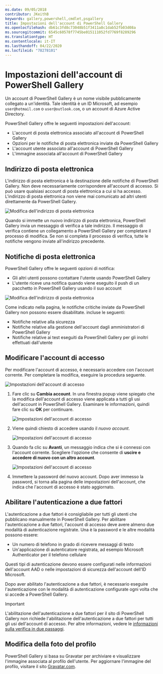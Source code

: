 ```yaml
---
ms.date: 09/05/2018
contributor: JKeithB
keywords: gallery,powershell,cmdlet,psgallery
title: Impostazioni dell'account di PowerShell Gallery
ms.openlocfilehash: db61c3fd8c73048b51f3411a8c1dab52fb03d08a
ms.sourcegitcommit: 6545c60578f7745be015111052fd7769f8289296
ms.translationtype: HT
ms.contentlocale: it-IT
ms.lasthandoff: 04/22/2020
ms.locfileid: "78278101"
---
```

# <a name="powershell-gallery-account-settings"></a>Impostazioni dell'account di PowerShell Gallery

Un account di PowerShell Gallery è un nome visibile pubblicamente collegato a un'identità. Tale identità è un ID Microsoft, ad esempio `user@hotmail.com` o `user@outlook.com`, o un account di Azure Active Directory.

PowerShell Gallery offre le seguenti impostazioni dell'account:

- L'account di posta elettronica associato all'account di PowerShell Gallery
- Opzioni per le notifiche di posta elettronica inviate da PowerShell Gallery
- L'account utente associato all'account di PowerShell Gallery
- L'immagine associata all'account di PowerShell Gallery

## <a name="email-address"></a>Indirizzo di posta elettronica

L'indirizzo di posta elettronica è la destinazione delle notifiche di PowerShell Gallery. Non deve necessariamente corrispondere all'account di accesso. Si può usare qualsiasi account di posta elettronica a cui si ha accesso. L'indirizzo di posta elettronica non viene mai comunicato ad altri utenti direttamente da PowerShell Gallery.

![Modifica dell'indirizzo di posta elettronica](media/managing-account/PSGallery_AcccountEmailAddress.png)

Quando si immette un nuovo indirizzo di posta elettronica, PowerShell Gallery invia un messaggio di verifica a tale indirizzo. Il messaggio di verifica contiene un collegamento a PowerShell Gallery per completare il processo di modifica. Se non si completa il processo di verifica, tutte le notifiche vengono inviate all'indirizzo precedente.

## <a name="email-notifications"></a>Notifiche di posta elettronica

PowerShell Gallery offre le seguenti opzioni di notifica:

- Gli altri utenti possono contattare l'utente usando PowerShell Gallery
- L'utente riceve una notifica quando viene eseguito il push di un pacchetto in PowerShell Gallery usando il suo account

![Modifica dell'indirizzo di posta elettronica](media/managing-account/PSGallery_AccountEmailOptions.png)

Come indicato nella pagina, le notifiche critiche inviate da PowerShell Gallery non possono essere disabilitate.
incluse le seguenti:

- Notifiche relative alla sicurezza
- Notifiche relative alla gestione dell'account dagli amministratori di PowerShell Gallery
- Notifiche relative ai test eseguiti da PowerShell Gallery per gli inoltri effettuati dall'utente

## <a name="change-your-login-account"></a>Modificare l'account di accesso

Per modificare l'account di accesso, è necessario accedere con l'account corrente. Per completare la modifica, eseguire la procedura seguente.

![Impostazioni dell'account di accesso](media/managing-account/PSGallery_LoginAccountSettings.png)

1. Fare clic su **Cambia account**. In una finestra popup viene spiegato che la modifica dell'account di accesso viene applicata a tutti gli usi dell'account in PowerShell Gallery. Esaminare le informazioni, quindi fare clic su **OK** per continuare.

   ![Impostazioni dell'account di accesso](media/managing-account/PSGallery_LoginAccountChange-1.png)

2. Viene quindi chiesto di accedere usando il _nuovo account_.

   ![Impostazioni dell'account di accesso](media/managing-account/PSGallery_LoginAccountChange-2.png)

3. Quando fa clic su **Avanti**, un messaggio indica che si è connessi con l'account corrente.
   Scegliere l'opzione che consente di **uscire e accedere di nuovo con un altro account**.

   ![Impostazioni dell'account di accesso](media/managing-account/PSGallery_LoginAccountChange-3.png)

4. Immettere la password del nuovo account. Dopo aver immesso la password, si torna alla pagina delle impostazioni dell'account, che indica che l'account di accesso è stato aggiornato.


## <a name="enable-two-factor-authentication-2fa"></a>Abilitare l'autenticazione a due fattori

L'autenticazione a due fattori è consigliabile per tutti gli utenti che pubblicano manualmente in PowerShell Gallery. Per abilitare l'autenticazione a due fattori, l'account di accesso deve avere almeno due modalità di autenticazione registrate. Una è la password e le altre modalità possono essere:

- Un numero di telefono in grado di ricevere messaggi di testo
- Un'applicazione di autenticatore registrata, ad esempio Microsoft Authenticator per il telefono cellulare

Questi tipi di autenticazione devono essere configurati nelle informazioni dell'account AAD o nelle impostazioni di sicurezza dell'account dell'ID Microsoft.

Dopo aver abilitato l'autenticazione a due fattori, è necessario eseguire l'autenticazione con le modalità di autenticazione configurate ogni volta che si accede a PowerShell Gallery.

> [!IMPORTANT]
> L'abilitazione dell'autenticazione a due fattori per il sito di PowerShell Gallery non richiede l'abilitazione dell'autenticazione a due fattori per tutti gli usi dell'account di accesso. Per altre informazioni, vedere le [informazioni sulla verifica in due passaggi](https://support.microsoft.com/help/12408/microsoft-account-about-two-step-verification).

## <a name="change-your-profile-picture"></a>Modifica della foto del profilo

PowerShell Gallery si basa su Gravatar per archiviare e visualizzare l'immagine associata al profilo dell'utente. Per aggiornare l'immagine del profilo, visitare il sito [Gravatar.com](http://www.gravatar.com/).

